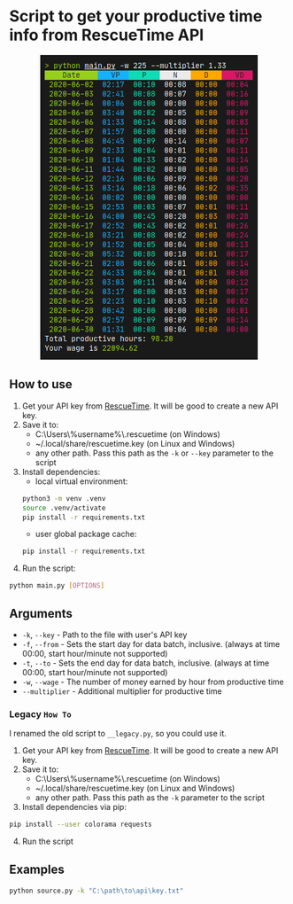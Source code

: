 # Script to get your productive time info from RescueTime API
<p align="center">
  <img src="./example.png">
</p>

## How to use

1. Get your API key from [RescueTime](https://www.rescuetime.com/anapi/manage).
   It will be good to create a new API key.
2. Save it to:
   - C:\\Users\\%username%\\.rescuetime (on Windows)
   - ~/.local/share/rescuetime.key (on Linux and Windows)
   - any other path. Pass this path as the `-k` or `--key` parameter to the script
3. Install dependencies:
   - local virtual environment:
   ```bash
   python3 -m venv .venv
   source .venv/activate
   pip install -r requirements.txt
   ```
   - user global package cache:
   ```bash
   pip install -r requirements.txt
   ```
4. Run the script:

```bash
python main.py [OPTIONS]
```

## Arguments

- `-k`, `--key` - Path to the file with user's API key
- `-f`, `--from` - Sets the start day for data batch, inclusive. (always at time 00:00, start hour/minute not supported)
- `-t`, `--to` - Sets the end day for data batch, inclusive. (always at time 00:00, start hour/minute not supported)
- `-w`, `--wage` - The number of money earned by hour from productive time
- `--multiplier` - Additional multiplier for productive time

### Legacy `How To`

I renamed the old script to `__legacy.py`, so you could use it.

1. Get your API key from [RescueTime](https://www.rescuetime.com/anapi/manage).
   It will be good to create a new API key.
2. Save it to:
   - C:\\Users\\%username%\\.rescuetime (on Windows)
   - ~/.local/share/rescuetime.key (on Linux and Windows)
   - any other path. Pass this path as the `-k` parameter to the script
3. Install dependencies via pip:

```bash
pip install --user colorama requests
```

4. Run the script

## Examples

```bash
python source.py -k "C:\path\to\api\key.txt"
```
